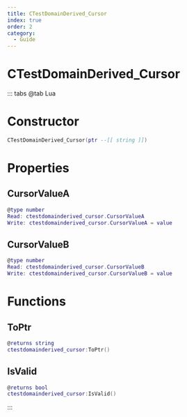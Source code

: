 ```yaml
---
title: CTestDomainDerived_Cursor
index: true
order: 2
category:
  - Guide
---
```


# CTestDomainDerived_Cursor

::: tabs
@tab Lua
# Constructor
```lua
CTestDomainDerived_Cursor(ptr --[[ string ]])
```
# Properties
## CursorValueA 
```lua
@type number
Read: ctestdomainderived_cursor.CursorValueA
Write: ctestdomainderived_cursor.CursorValueA = value
```
## CursorValueB 
```lua
@type number
Read: ctestdomainderived_cursor.CursorValueB
Write: ctestdomainderived_cursor.CursorValueB = value
```
# Functions
## ToPtr
```lua
@returns string
ctestdomainderived_cursor:ToPtr()
```
## IsValid
```lua
@returns bool
ctestdomainderived_cursor:IsValid()
```

:::